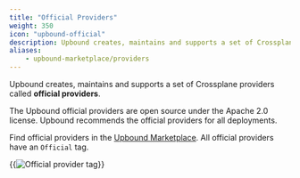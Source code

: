 ```yaml
---
title: "Official Providers"
weight: 350
icon: "upbound-official"
description: Upbound creates, maintains and supports a set of Crossplane providers called official providers.
aliases:
    - upbound-marketplace/providers
---
```

Upbound creates, maintains and supports a set of Crossplane providers called **official providers**.  

The Upbound official providers are open source under the Apache 2.0 license. Upbound recommends the official providers for all deployments.

Find official providers in the [Upbound Marketplace](https://marketplace.upbound.io/providers?tier=official). 
All official providers have an `Official` tag.

{{<img src="/upbound-marketplace/images/provider-by-upbound.png" alt="Official provider tag" >}}
